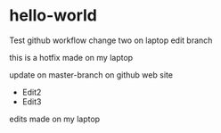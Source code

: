 # hello-world
Test github workflow change two on laptop edit branch

this is a hotfix made on my laptop

update on master-branch on github web site


* Edit2
* Edit3

edits made on my laptop
